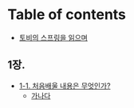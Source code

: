 # Table of contents

* [토비의 스프링을 읽으며](README.md)

## 1장.

* [1-1. 처음배울 내용은 무엇인가?](1-./1-1./README.md)
  * [가나다](1-./1-1./undefined.md)

